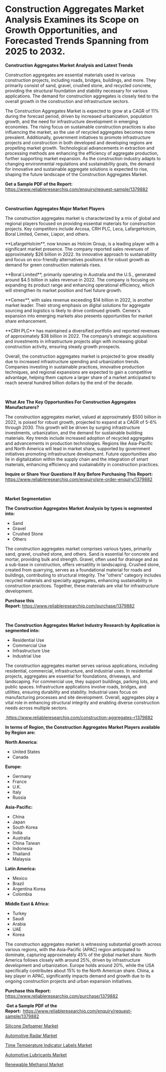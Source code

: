 <p><h1>Construction Aggregates Market Analysis Examines its Scope on Growth Opportunities, and Forecasted Trends Spanning from 2025 to 2032.</h1></p><p><strong>Construction Aggregates Market Analysis and Latest Trends</strong></p>
<p><p>Construction aggregates are essential materials used in various construction projects, including roads, bridges, buildings, and more. They primarily consist of sand, gravel, crushed stone, and recycled concrete, providing the structural foundation and stability necessary for various applications. The demand for construction aggregates is closely tied to the overall growth in the construction and infrastructure sectors.</p><p>The Construction Aggregates Market is expected to grow at a CAGR of 11% during the forecast period, driven by increased urbanization, population growth, and the need for infrastructure development in emerging economies. The rising focus on sustainable construction practices is also influencing the market, as the use of recycled aggregates becomes more prevalent. Additionally, government initiatives to promote infrastructure projects and construction in both developed and developing regions are propelling market growth. Technological advancements in extraction and processing methods are enhancing the efficiency of aggregate production, further supporting market expansion. As the construction industry adapts to changing environmental regulations and sustainability goals, the demand for innovative and sustainable aggregate solutions is expected to rise, shaping the future landscape of the Construction Aggregates Market.</p></p>
<p><strong>Get a Sample PDF of the Report:&nbsp;</strong> <a href="https://www.reliableresearchiq.com/enquiry/request-sample/1379882?utm_campaign=1876&utm_medium=2&utm_source=Github&utm_content=ia&utm_term=02042025&utm_id=construction-aggregates">https://www.reliableresearchiq.com/enquiry/request-sample/1379882</a></p>
<p>&nbsp;</p>
<p><strong>Construction Aggregates Major Market Players</strong></p>
<p><p>The construction aggregates market is characterized by a mix of global and regional players focused on providing essential materials for construction projects. Key competitors include Arcosa, CRH PLC, Leca, LafargeHolcim, Boral Limited, Cemex, Liapor, and others.</p><p>**LafargeHolcim**, now known as Holcim Group, is a leading player with a significant market presence. The company reported sales revenues of approximately $26 billion in 2022. Its innovative approach to sustainability and focus on eco-friendly alternatives positions it for robust growth as demand for green construction materials rises.</p><p>**Boral Limited**, primarily operating in Australia and the U.S., generated around $4.5 billion in sales revenue in 2022. The company is focusing on expanding its product range and enhancing operational efficiency, which will strengthen its market position and fuel future growth.</p><p>**Cemex**, with sales revenue exceeding $14 billion in 2022, is another market leader. Their strong emphasis on digital solutions for aggregate sourcing and logistics is likely to drive continued growth. Cemex's expansion into emerging markets also presents opportunities for market share enhancement.</p><p>**CRH PLC** has maintained a diversified portfolio and reported revenues of approximately $38 billion in 2022. The company’s strategic acquisitions and investments in infrastructure projects align with increasing global construction activity, ensuring steady growth prospects.</p><p>Overall, the construction aggregates market is projected to grow steadily due to increased infrastructure spending and urbanization trends. Companies investing in sustainable practices, innovative production techniques, and regional expansions are expected to gain a competitive advantage, helping them capture a larger share of a market anticipated to reach several hundred billion dollars by the end of the decade.</p></p>
<p>&nbsp;</p>
<p><strong>What Are The Key Opportunities For Construction Aggregates Manufacturers?</strong></p>
<p><p>The construction aggregates market, valued at approximately $500 billion in 2022, is poised for robust growth, projected to expand at a CAGR of 5-6% through 2030. This growth will be driven by surging infrastructure investments, urbanization, and the demand for sustainable building materials. Key trends include increased adoption of recycled aggregates and advancements in production technologies. Regions like Asia-Pacific and North America will lead in market share, supported by government initiatives promoting infrastructure development. Future opportunities also lie in digitalization within the supply chain and the integration of smart materials, enhancing efficiency and sustainability in construction practices.</p></p>
<p><strong>Inquire or Share Your Questions If Any Before Purchasing This Report:</strong> <a href="https://www.reliableresearchiq.com/enquiry/pre-order-enquiry/1379882?utm_campaign=1876&utm_medium=2&utm_source=Github&utm_content=ia&utm_term=02042025&utm_id=construction-aggregates">https://www.reliableresearchiq.com/enquiry/pre-order-enquiry/1379882</a></p>
<p>&nbsp;</p>
<p><strong>Market Segmentation</strong></p>
<p><strong>The Construction Aggregates Market Analysis by types is segmented into:</strong></p>
<p><ul><li>Sand</li><li>Gravel</li><li>Crushed Stone</li><li>Others</li></ul></p>
<p><p>The construction aggregates market comprises various types, primarily sand, gravel, crushed stone, and others. Sand is essential for concrete and mortar, providing bulk and strength. Gravel, often used for drainage and as a sub-base in construction, offers versatility in landscaping. Crushed stone, created from quarrying, serves as a foundational material for roads and buildings, contributing to structural integrity. The "others" category includes recycled materials and specialty aggregates, enhancing sustainability in construction practices. Together, these materials are vital for infrastructure development.</p></p>
<p><strong>Purchase this Report:&nbsp;</strong><a href="https://www.reliableresearchiq.com/purchase/1379882?utm_campaign=1876&utm_medium=2&utm_source=Github&utm_content=ia&utm_term=02042025&utm_id=construction-aggregates">https://www.reliableresearchiq.com/purchase/1379882</a></p>
<p>&nbsp;</p>
<p><strong>The Construction Aggregates Market Industry Research by Application is segmented into:</strong></p>
<p><ul><li>Residential Use</li><li>Commercial Use</li><li>Infrastructure Use</li><li>Industrial Use</li></ul></p>
<p><p>The construction aggregates market serves various applications, including residential, commercial, infrastructure, and industrial uses. In residential projects, aggregates are essential for foundations, driveways, and landscaping. For commercial use, they support buildings, parking lots, and public spaces. Infrastructure applications involve roads, bridges, and utilities, ensuring durability and stability. Industrial uses focus on manufacturing processes and site development. Overall, aggregates play a vital role in enhancing structural integrity and enabling diverse construction needs across multiple sectors.</p></p>
<p><a href="https://www.reliableresearchiq.com/construction-aggregates-r1379882?utm_campaign=1876&utm_medium=2&utm_source=Github&utm_content=ia&utm_term=02042025&utm_id=construction-aggregates">&nbsp;https://www.reliableresearchiq.com/construction-aggregates-r1379882</a></p>
<p><strong>In terms of Region, the Construction Aggregates Market Players available by Region are:</strong></p>
<p>
    <p> <strong> North America: </strong>
        <ul>
            <li>United States</li>
            <li>Canada</li>
        </ul>
        </p> 
    <p> <strong> Europe: </strong>
        <ul>
            <li>Germany</li>
            <li>France</li>
            <li>U.K.</li>
            <li>Italy</li>
            <li>Russia</li>
        </ul>
        </p> 
    <p> <strong> Asia-Pacific: </strong>
        <ul>
            <li>China</li>
            <li>Japan</li>
            <li>South Korea</li>
            <li>India</li>
            <li>Australia</li>
            <li>China Taiwan</li>
            <li>Indonesia</li>
            <li>Thailand</li>
            <li>Malaysia</li>
        </ul>
        </p> 
    <p> <strong> Latin America: </strong>
        <ul>
            <li>Mexico</li>
            <li>Brazil</li>
            <li>Argentina Korea</li>
            <li>Colombia</li>
        </ul>
        </p> 
    <p> <strong> Middle East & Africa: </strong>
        <ul>
            <li>Turkey</li>
            <li>Saudi</li>
            <li>Arabia</li>
            <li>UAE</li>
            <li>Korea</li>
        </ul>
    </p>
    </p>
<p><p>The construction aggregates market is witnessing substantial growth across various regions, with the Asia-Pacific (APAC) region anticipated to dominate, capturing approximately 45% of the global market share. North America follows closely with around 25%, driven by infrastructure development and urbanization. Europe holds around 20%, while the USA specifically contributes about 15% to the North American share. China, a key player in APAC, significantly impacts demand and growth due to its ongoing construction projects and urban expansion initiatives.</p></p>
<p><strong>Purchase this Report: </strong><a href="https://www.reliableresearchiq.com/purchase/1379882?utm_campaign=1876&utm_medium=2&utm_source=Github&utm_content=ia&utm_term=02042025&utm_id=construction-aggregates">https://www.reliableresearchiq.com/purchase/1379882</a></p>
<p>&nbsp;<strong>Get a Sample PDF of the Report:&nbsp;&nbsp;</strong><a href="https://www.reliableresearchiq.com/enquiry/request-sample/1379882?utm_campaign=1876&utm_medium=2&utm_source=Github&utm_content=ia&utm_term=02042025&utm_id=construction-aggregates">https://www.reliableresearchiq.com/enquiry/request-sample/1379882</a></p>
<p><strong></strong></p>
<p><p><a href="https://github.com/kemauteve/Market-Research-Report-List-1/blob/main/silicone-defoamer-market.md?utm_campaign=1876&utm_medium=2&utm_source=Github&utm_content=ia&utm_term=02042025&utm_id=construction-aggregates">Silicone Defoamer Market</a></p><p><a href="https://github.com/nxauwedaroui2/Market-Research-Report-List-1/blob/main/automotive-radar-market.md?utm_campaign=1876&utm_medium=2&utm_source=Github&utm_content=ia&utm_term=02042025&utm_id=construction-aggregates">Automotive Radar Market</a></p><p><a href="https://github.com/haklagjbj/Market-Research-Report-List-1/blob/main/time-temperature-indicator-labels-market.md?utm_campaign=1876&utm_medium=2&utm_source=Github&utm_content=ia&utm_term=02042025&utm_id=construction-aggregates">Time Temperature Indicator Labels Market</a></p><p><a href="https://github.com/drissahrouk/Market-Research-Report-List-1/blob/main/automotive-lubricants-market.md?utm_campaign=1876&utm_medium=2&utm_source=Github&utm_content=ia&utm_term=02042025&utm_id=construction-aggregates">Automotive Lubricants Market</a></p><p><a href="https://github.com/habyoneub/Market-Research-Report-List-1/blob/main/renewable-methanol-market.md?utm_campaign=1876&utm_medium=2&utm_source=Github&utm_content=ia&utm_term=02042025&utm_id=construction-aggregates">Renewable Methanol Market</a></p></p>